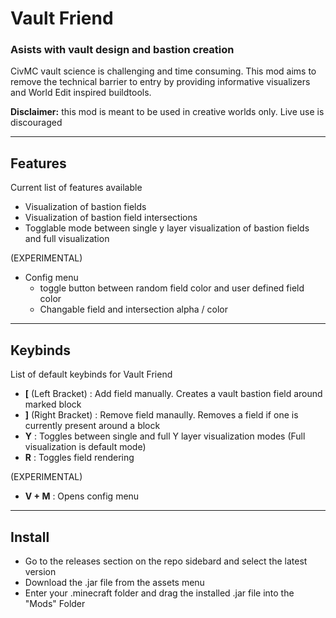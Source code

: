 # Vault Friend
### Asists with vault design and bastion creation
CivMC vault science is challenging and time consuming. This mod aims to remove the technical barrier to entry by providing informative visualizers and World Edit inspired buildtools.

**Disclaimer:** this mod is meant to be used in creative worlds only. Live use is discouraged 

---

## Features
Current list of features available 
- Visualization of bastion fields
- Visualization of bastion field intersections
- Togglable mode between single y layer visualization of bastion fields and full visualization

(EXPERIMENTAL)
- Config menu
    - toggle button between random field color and user defined field color
    - Changable field and intersection alpha / color
---
## Keybinds
List of default keybinds for Vault Friend
- **[** (Left Bracket) : Add field manually. Creates a vault bastion field around marked block
- **]** (Right Bracket) : Remove field manaully. Removes a field if one is currently present around a block
- **Y** : Toggles between single and full Y layer visualization modes (Full visualization is default mode)
- **R** : Toggles field rendering

(EXPERIMENTAL)
- **V + M** : Opens config menu

---

## Install
- Go to the releases section on the repo sidebard and select the latest version
- Download the .jar file from the assets menu
- Enter your .minecraft folder and drag the installed .jar file into the "Mods" Folder


